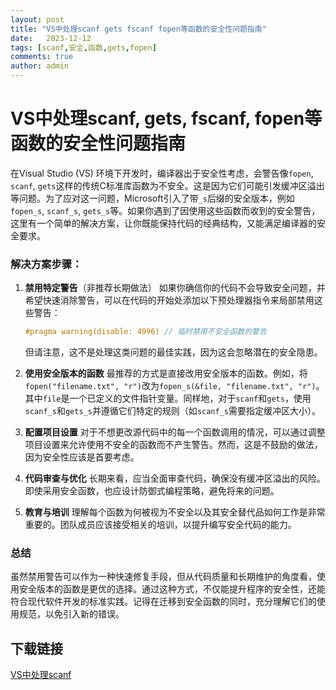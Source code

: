 ```yaml
---
layout: post
title: "VS中处理scanf gets fscanf fopen等函数的安全性问题指南"
date:   2023-12-12
tags: [scanf,安全,函数,gets,fopen]
comments: true
author: admin
---
```

# VS中处理scanf, gets, fscanf, fopen等函数的安全性问题指南

在Visual Studio (VS) 环境下开发时，编译器出于安全性考虑，会警告像`fopen`, `scanf`, `gets`这样的传统C标准库函数为不安全。这是因为它们可能引发缓冲区溢出等问题。为了应对这一问题，Microsoft引入了带`_s`后缀的安全版本，例如`fopen_s`, `scanf_s`, `gets_s`等。如果你遇到了因使用这些函数而收到的安全警告，这里有一个简单的解决方案，让你既能保持代码的经典结构，又能满足编译器的安全要求。

### 解决方案步骤：

1. **禁用特定警告**（非推荐长期做法）
   如果你确信你的代码不会导致安全问题，并希望快速消除警告，可以在代码的开始处添加以下预处理器指令来局部禁用这些警告：
   ```cpp
   #pragma warning(disable: 4996) // 临时禁用不安全函数的警告
   ```
   但请注意，这不是处理这类问题的最佳实践，因为这会忽略潜在的安全隐患。

2. **使用安全版本的函数**
   最推荐的方式是直接改用安全版本的函数。例如，将`fopen("filename.txt", "r")`改为`fopen_s(&file, "filename.txt", "r")`。其中`file`是一个已定义的文件指针变量。同样地，对于`scanf`和`gets`，使用`scanf_s`和`gets_s`并遵循它们特定的规则（如`scanf_s`需要指定缓冲区大小）。

3. **配置项目设置**
   对于不想更改源代码中的每一个函数调用的情况，可以通过调整项目设置来允许使用不安全的函数而不产生警告。然而，这是不鼓励的做法，因为安全性应该是首要考虑。
   
4. **代码审查与优化**
   长期来看，应当全面审查代码，确保没有缓冲区溢出的风险。即使采用安全函数，也应设计防御式编程策略，避免将来的问题。

5. **教育与培训**
   理解每个函数为何被视为不安全以及其安全替代品如何工作是非常重要的。团队成员应该接受相关的培训，以提升编写安全代码的能力。

### 总结
虽然禁用警告可以作为一种快速修复手段，但从代码质量和长期维护的角度看，使用安全版本的函数是更优的选择。通过这种方式，不仅能提升程序的安全性，还能符合现代软件开发的标准实践。记得在迁移到安全函数的同时，充分理解它们的使用规范，以免引入新的错误。

## 下载链接

[VS中处理scanf](https://pan.quark.cn/s/5ba130f34134)